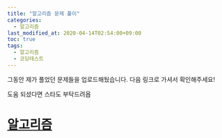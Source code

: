 ```yaml
---
title: "알고리즘 문제 풀이"
categories: 
  - 알고리즘
last_modified_at: 2020-04-14T02:54:00+09:00
toc: true
tags: 
  - 알고리즘
  - 코딩테스트
---
```


그동안 제가 풀었던 문제들을 업로드해뒀습니다. 다음 링크로 가셔서 확인해주세요! <br/>

도움 되셨다면 스타도 부탁드려욥<br/>

# **[알고리즘](https://github.com/JooYoung1121/CodingTest_Algorithm)** 
